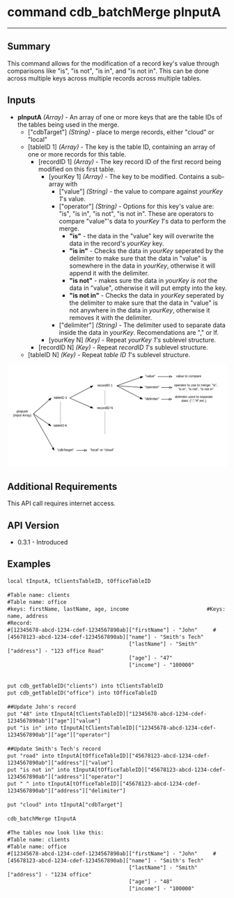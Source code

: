 # command cdb_batchMerge pInputA
---
## Summary
This command allows for the modification of a record key's value through comparisons like "is", "is not", "is in", and "is not in". This can be done across multiple keys across multiple records across multiple tables.
## Inputs
* **pInputA** *(Array)* - An array of one or more keys that are the table IDs of the tables being used in the merge.
	* ["cdbTarget"] *(String)* - place to merge records, either "cloud" or "local"
	* [tableID 1] *(Array)* - The key is the table ID, containing an array of one or more records for this table.
		* [recordID 1] *(Array)* - The key record ID of the first record being modified on this first table.
			* [yourKey 1] *(Array)* - The key to be modified. Contains a sub-array with 
				* ["value"] *(String)* - the value to compare against *yourKey 1*'s value.
				* ["operator"] *(String)* - Options for this key's value are: "is", "is in", "is not", "is not in". These are operators to compare "value"'s data to *yourKey 1*'s data to perform the merge.
					- **"is"** - the data in the "value" key will overwrite the data in the record's *yourKey* key.
					- **"is in"** - Checks the data in *yourKey* seperated by the delimiter to make sure that the data in "value" is somewhere in the data in *yourKey*, otherwise it will append it with the delimiter.
					- **"is not"** - makes sure the data in *yourKey* *is not* the data in "value", otherwise it will put empty into the key. 
					- **"is not in"** - Checks the data in *yourKey* seperated by the delimiter to make sure that the data in "value" is not anywhere in the data in *yourKey*, otherwise it removes it with the delimiter.
				* ["delimiter"] *(String)* - The delimiter used to separate data inside the data in *yourKey*. Recomendations are "," or lf.
			* [yourKey N] *(Key)* - Repeat *yourKey 1's* sublevel structure.
		* [recordID N] *(Key)* - Repeat *recordID 1*'s sublevel structure.
	* [tableID N] *(Key)* - Repeat *table ID 1*'s sublevel structure.

![BatchMerge input diagram](images/BatchMergeInput.svg)

## Additional Requirements
This API call requires internet access.
## API Version
* 0.3.1 - Introduced

## Examples
```
local tInputA, tClientsTableID, tOfficeTableID
     
#Table name: clients											   #Table name: office
#keys: firstName, lastName, age, income							#Keys: name, address
#Record: 
#[12345678-abcd-1234-cdef-1234567890ab]["firstName"] - "John"	  #[45678123-abcd-1234-cdef-1234567890ab]["name"] - "Smith's Tech"
									   ["lastName"] - "Smith"						 					 ["address"] - "123 office Road"
                                       ["age"] - "47"
                                       ["income"] - "100000"

                                       
put cdb_getTableID("clients") into tClientsTableID                                       
put cdb_getTableID("office") into tOfficeTableID

##Update John's record
put "48" into tInputA[tClientsTableID]["12345678-abcd-1234-cdef-1234567890ab"]["age"]["value"]
put "is in" into tInputA[tClientsTableID]["12345678-abcd-1234-cdef-1234567890ab"]["age"]["operator"]

##Update Smith's Tech's record
put "road" into tInputA[tOfficeTableID]["45678123-abcd-1234-cdef-1234567890ab"]["address"]["value"]
put "is not in" into tInputA[tOfficeTableID]["45678123-abcd-1234-cdef-1234567890ab"]["address"]["operator"]
put " " into tInputA[tOfficeTableID]["45678123-abcd-1234-cdef-1234567890ab"]["address"]["delimiter"]

put "cloud" into tInputA["cdbTarget"]

cdb_batchMerge tInputA

#The tables now look like this:
#Table name: clients											   #Table name: office
#[12345678-abcd-1234-cdef-1234567890ab]["firstName"] - "John"	  #[45678123-abcd-1234-cdef-1234567890ab]["name"] - "Smith's Tech"
									   ["lastName"] - "Smith"						 					 ["address"] - "1234 office"
                                       ["age"] - "48"
                                       ["income"] - "100000"

```
```